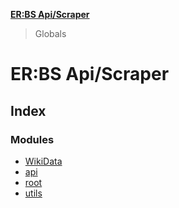 **[ER:BS Api/Scraper](README.md)**

> Globals

# ER:BS Api/Scraper

## Index

### Modules

* [WikiData](modules/wikidata.md)
* [api](modules/api.md)
* [root](modules/root.md)
* [utils](modules/utils.md)
